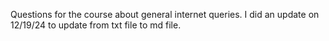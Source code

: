 Questions for the course about general internet queries. I did an update on 12/19/24 to update from txt file to md file.